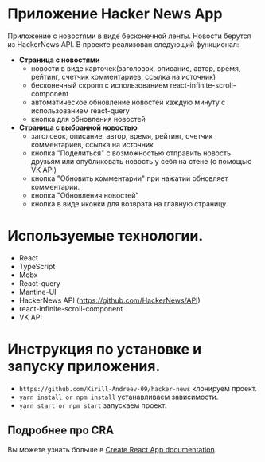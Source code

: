 # Приложение Hacker News App

Приложение с новостями в виде бесконечной ленты. Новости берутся из HackerNews API.
В проекте реализован следующий функционал:

- **Страница с новостями**
  - новости в виде карточек(заголовок, описание, автор, время, рейтинг, счетчик комментариев, ссылка на источник)
  - бесконечный скролл с использованием react-infinite-scroll-component
  - автоматическое обновление новостей каждую минуту с использованием react-query
  - кнопка для обновления новостей
- **Страница с выбранной новостью**
  - заголовок, описание, автор, время, рейтинг, счетчик комментариев, ссылка на источник
  - кнопка "Поделиться" с возможностью отправить новость друзьям или опубликовать новость у себя на стене (с помощью VK API)
  - кнопка "Обновить комментарии" при нажатии обновляет комментарии.
  - кнопка "Обновления новостей"
  - кнопка в виде иконки для возврата на главную страницу.

# Используемые технологии.

- React
- TypeScript
- Mobx
- React-query
- Mantine-UI
- HackerNews API (https://github.com/HackerNews/API)
- react-infinite-scroll-component
- VK API

# Инструкция по установке и запуску приложения.

- `https://github.com/Kirill-Andreev-09/hacker-news` клонируем проект.
- `yarn install or npm install` устанавливаем зависимости.
- `yarn start or npm start` запускаем проект.

## Подробнее про CRA

Вы можете узнать больше в [Create React App documentation](https://facebook.github.io/create-react-app/docs/getting-started).
